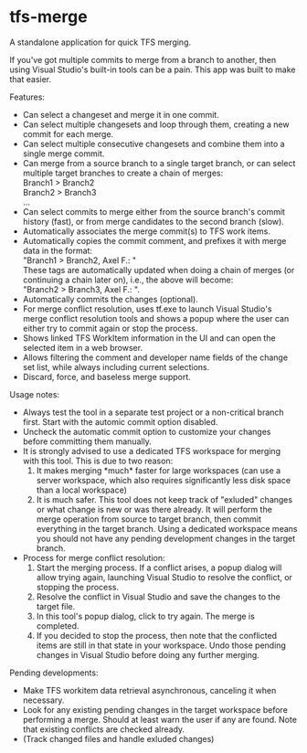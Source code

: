 # tfs-merge
A standalone application for quick TFS merging.

If you've got multiple commits to merge from a branch to another, then using Visual Studio's built-in tools can be a pain. This app was built to make that easier.

Features:
<ul>
    <li>Can select a changeset and merge it in one commit.</li>
    <li>Can select multiple changesets and loop through them, creating a new commit for each merge.</li>
    <li>Can select multiple consecutive changesets and combine them into a single merge commit.</i>
    <li>Can merge from a source branch to a single target branch, or can select multiple target branches to create a chain of merges:<br>
        Branch1 > Branch2<br>
        Branch2 > Branch3<br>
        ...</i>
    <li>Can select commits to merge either from the source branch's commit history (fast), or from merge candidates to the second branch (slow).</i>
    <li>Automatically associates the merge commit(s) to TFS work items.</i>
    <li>Automatically copies the commit comment, and prefixes it with merge data in the format:<br>
    "Branch1 > Branch2, Axel F.: <original comment>"<br>
    These tags are automatically updated when doing a chain of merges (or continuing a chain later on), i.e., the above will become:<br> "Branch2 > Branch3, Axel F.: <original comment>".</i>
    <li>Automatically commits the changes (optional).</li>
    <li>For merge conflict resolution, uses tf.exe to launch Visual Studio's merge conflict resolution tools and shows a popup where the user can either try to commit again or stop the process.</li>
    <li>Shows linked TFS WorkItem information in the UI and can open the selected item in a web browser.</li>
    <li>Allows filtering the comment and developer name fields of the change set list, while always including current selections.</li>
    <li>Discard, force, and baseless merge support.</li>
</ul>
    
Usage notes:
<ul>
    <li>Always test the tool in a separate test project or a non-critical branch first. Start with the automic commit option disabled.</li>
    <li>Uncheck the automatic commit option to customize your changes before committing them manually.</li>
    <li>
    It is strongly advised to use a dedicated TFS workspace for merging with this tool. This is due to two reason:
        <ol>
        <li>It makes merging *much* faster for large workspaces (can use a server workspace, which also requires significantly less disk space than a local workspace)
        <li>It is much safer. This tool does not keep track of "exluded" changes or what change is new or was there already. It will perform the merge operation from source to target branch, then commit everything in the target branch. Using a dedicated workspace means you should not have any pending development changes in the target branch.
            </ol>
    </li>
    <li>
        Process for merge conflict resolution:
        <ol>
        <li>Start the merging process. If a conflict arises, a popup dialog will allow trying again, launching Visual Studio to resolve the conflict, or stopping the process.
        <li>Resolve the conflict in Visual Studio and save the changes to the target file.
        <li>In this tool's popup dialog, click to try again. The merge is completed.
        <li>If you decided to stop the process, then note that the conflicted items are still in that state in your workspace. Undo those pending changes in Visual Studio before doing any further merging.
        </ol>
    </li>
</ul>
        
Pending developments:
<ul>
    <li>Make TFS workitem data retrieval asynchronous, canceling it when necessary.
    <li>Look for any existing pending changes in the target workspace before performing a merge. Should at least warn the user if any are found. Note that existing conflicts are checked already.
    <li>(Track changed files and handle exluded changes)
</ul>
